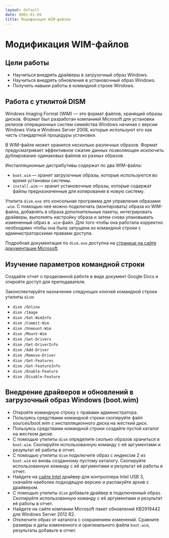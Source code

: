 ```yaml
---
layout: default
date: 0001-01-09
title: Модификация WIM-файлов
---
```

# Модификация WIM-файлов

## Цели работы

- Научиться внедрять драйверы в загрузочный образ Windows.
- Научиться внедрять обновления в установочный образ Windows.
- Получить навыки работы в командной строке Windows.

## Работа с утилитой DISM

Windows Imaging Format (WIM) — это формат файлов, хранящий образы дисков. Формат был разработан компанией Microsoft для 
установки релизов операционных систем семейства Windows начиная с версии Windows Vista и Windows Server 2008, которые 
используют его как часть стандартной процедуры установки.

В WIM-файле может хранится несколько различных образов. Формат предусматривает эффективное сжатие данных позволяющее исключить 
дублирование одинаковых файлов из разных образов.

Инсталляционные дистрибутивы содержат по два WIM-файла:

- `boot.wim` — хранит загрузочные образы, которые используются во время установки системы.
- `install.wim` — хранит установочные образы, которые содержат файлы предназначенные для копирования в новую систему.

Утилита `dism.exe` это консольная программа для управления образами `.wim`. С помощью нее можно подключать (монтировать) образа 
из WIM-файла, добавлять в образа дополнительные пакеты, интегрировать драйверы, выполнять настройку образа и затем снова 
упаковывать измененный образ в `.wim`-файл. Для того чтобы она работала корректно необходимо чтобы она была запущена из командной 
строки с  администраторскими правами доступа.

Подробная документация по `dism.exe` доступна на [странице на сайте документации Microsoft](https://docs.microsoft.com/en-us/windows-hardware/manufacture/desktop/dism---deployment-image-servicing-and-management-technical-reference-for-windows).

## Изучение параметров командной строки

Создайте отчет о проделанной работе в виде документ Google Docs и откройте доступ для преподавателя.

Законспектируйте назначение следующих ключей командной строки утилиты `dism`:

- `dism /Online`
- `dism /Image`
- `dism /Get-WimInfo`
- `dism /Commit-Wim`
- `dism /Unmount-Wim`
- `dism /Mount-Wim`
- `dism /Get-Drivers`
- `dism /Get-DriverInfo`
- `dism /Add-Driver`
- `dism /Remove-Driver`
- `dism /Get-Features`
- `dism /Get-FeatureInfo`
- `dism /Enable-Feature`
- `dism /Disable-Feature`

## Внедрение драйверов и обновлений в загрузочный образ Windows (boot.wim)

- Откройте командную строку с правами администратора.
- Пользуясь средствами командной строки скопируйте файл sources/boot.wim с инсталляционного диска на жесткий диск.
- Пользуясь средствами командной строки создайте пустой каталог на жестком диске.
- С помощью утилиты `dism` определите сколько образов храниться в `boot.wim`. Скопируйте использованную команду с её аргументами и результат её работы в отчет.
- С помощью утилиты `dism` подключите образ с индексом 2 из `boot.wim` ко вновь созданному пустому каталогу. Скопируйте использованную команду с её аргументами и результат её работы в отчет.
- Найдите на [сайте Intel](https://www.intel.com) драйвер для контроллера Intel USB 3, скачайте наиболее подходящую версию и распакуйте архив с драйвером.
- С помощью утилиты `dism` добавьте драйвер в подключенный образ. Скопируйте использованную команду с её аргументами и результат её работы в отчет.
- Найдите на сайте компании Microsoft пакет обновлений KB2919442 для Windows Server 2012 R2.
- Отключите образ от каталога с сохранением изменений. Сравните размеры и даты измененного и оригинального файла `boot.wim`, результаты добавьте в отчет.

